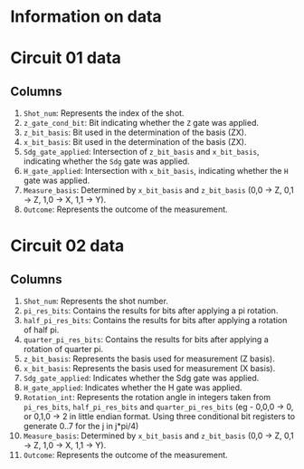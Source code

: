 # Information on data

# Circuit 01 data

## Columns

1. `Shot_num`: Represents the index of the shot.
2. `z_gate_cond_bit`: Bit indicating whether the `Z` gate was applied.
3. `z_bit_basis`: Bit used in the determination of the basis (ZX).
4. `x_bit_basis`: Bit used in the determination of the basis (ZX).
5. `Sdg_gate_applied`: Intersection of `z_bit_basis` and `x_bit_basis`, indicating whether the `Sdg` gate was applied.
6. `H_gate_applied`: Intersection with `x_bit_basis`, indicating whether the `H` gate was applied.
7. `Measure_basis`: Determined by `x_bit_basis` and `z_bit_basis` (0,0 -> Z, 0,1 -> Z, 1,0 -> X, 1,1 -> Y).
8. `Outcome`: Represents the outcome of the measurement.

# Circuit 02 data

## Columns

1. `Shot_num`: Represents the shot number.
2. `pi_res_bits`: Contains the results for bits after applying a pi rotation.
3. `half_pi_res_bits`: Contains the results for bits after applying a rotation of half pi.
4. `quarter_pi_res_bits`: Contains the results for bits after applying a rotation of quarter pi.
5. `z_bit_basis`: Represents the basis used for measurement (Z basis).
6. `x_bit_basis`: Represents the basis used for measurement (X basis).
7. `Sdg_gate_applied`: Indicates whether the Sdg gate was applied.
8. `H_gate_applied`: Indicates whether the H gate was applied.
9. `Rotation_int`: Represents the rotation angle in integers taken from `pi_res_bits`, `half_pi_res_bits` and `quarter_pi_res_bits` (eg - 0,0,0 -> 0, or 0,1,0 -> 2 in little endian format. Using three conditional bit registers to generate 0..7 for the j in j*pi/4)
10. `Measure_basis`: Determined by `x_bit_basis` and `z_bit_basis` (0,0 -> Z, 0,1 -> Z, 1,0 -> X, 1,1 -> Y).
11. `Outcome`: Represents the outcome of the measurement.
